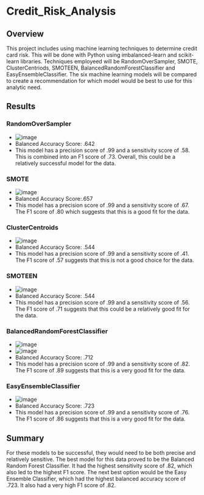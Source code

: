 # Credit_Risk_Analysis
## Overview
This project includes using machine learning techniques to determine credit card risk. This will be done with Python using imbalanced-learn and scikit-learn libraries. Techniques employeed will be RandomOverSampler, SMOTE, ClusterCentriods, SMOTEEN, BalancedRandomForestClassifier and EasyEnsembleClassifier. The six machine learning models will be compared to create a recommendation for which model would be best to use for this analytic need. 

## Results

### RandomOverSampler
* ![image](https://user-images.githubusercontent.com/89048287/147279090-edfaddde-a03d-4062-8167-1c9247127f18.png)
* Balanced Accuracy Score: .642
* This model has a precision score of .99 and a sensitivity score of .58. This is combined into an F1 score of .73. Overall, this could be a relatively successful model for the data. 

### SMOTE
* ![image](https://user-images.githubusercontent.com/89048287/147280817-26b731e0-c80b-46e0-8f04-8faeab14a581.png)
* Balanced Accuracy Score:.657 
* This model has a precision score of .99 and a sensitivity score of .67. The F1 score of .80 which suggests that this is a good fit for the data. 

### ClusterCentroids
* ![image](https://user-images.githubusercontent.com/89048287/147279128-2f0bec14-365b-4b9b-96e7-6033b9929a97.png)
* Balanced Accuracy Score: .544
* This model has a precision score of .99 and a sensitivity score of .41. The F1 score of .57 suggests that this is not a good choice for the data. 

### SMOTEEN
* ![image](https://user-images.githubusercontent.com/89048287/147279160-b7a3f7be-079c-4fa7-94b5-624c6cbf3d13.png)
* Balanced Accuracy Score: .544
* This model has a precision score of .99 and a sensitivity score of .56. The F1 score of .71 suggests that this could be a relatively good fit for the data. 

### BalancedRandomForestClassifier
* ![image](https://user-images.githubusercontent.com/89048287/147279238-08dcea75-b3d2-473f-a772-9c8ebdd9be5e.png)
* ![image](https://user-images.githubusercontent.com/89048287/147279274-9928283c-b7cf-4b04-a9bc-9c3ba4563710.png)
* Balanced Accuracy Score: .712
* This model has a precision score of .99 and a sensitivity score of .82. The F1 score of .89 suggests that this is a very good fit for the data. 

### EasyEnsembleClassifier
* ![image](https://user-images.githubusercontent.com/89048287/147279320-faa182f2-3fcc-41c7-ab8b-f9cb86020c66.png)
* Balanced Accuracy Score: .723
* This model has a precision score of .99 and a sensitivity score of .76. The F1 score of .86 suggests that this is a very good fit for the data. 

## Summary 
For these models to be successful, they would need to be both precise and relatively sensitive. The best model for this data proved to be the Balanced Random Forest Classifier. It had the highest sensitivity score of .82, which also led to the highest F1 score. The next best option would be the Easy Ensemble Classifier, which had the highest balanced accuracy score of .723. It also had a very high F1 score of .82. 
